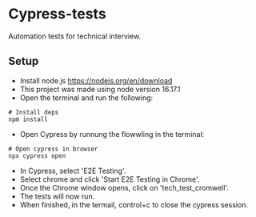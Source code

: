 # Cypress-tests
Automation tests for technical interview.

## Setup

* Install node.js https://nodejs.org/en/download
* This project was made using node version 16.17.1
* Open the terminal and run the following:





```
# Install deps
npm install

```
   * Open Cypress by runnung the flowwling in the terminal:
```
# Open cypress in browser
npx cypress open
```

* In Cypress, select 'E2E Testing'.
* Select chrome and click 'Start E2E Testing in Chrome'.
* Once the Chrome window opens, click on 'tech_test_cromwell'.
* The tests will now run.
* When finished, in the termail, control+c to close the cypress session.